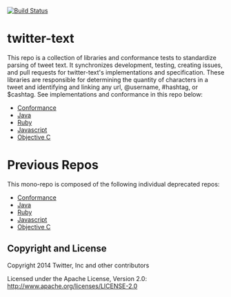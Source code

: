 [![Build Status](https://travis-ci.org/twitter/twitter-text.svg?branch=master)](https://travis-ci.org/twitter/twitter-text)

twitter-text
============

This repo is a collection of libraries and conformance tests to standardize parsing of tweet text. It synchronizes development, testing, creating issues, and pull requests for twitter-text's implementations and specification. These libraries are responsible for determining the quantity of characters in a tweet and identifying and linking any url, @username, #hashtag, or $cashtag. See implementations and conformance in this repo below:

* [Conformance](conformance)
* [Java](java)
* [Ruby](rb)
* [Javascript](js)
* [Objective C](objc)


Previous Repos
==============

This mono-repo is composed of the following individual deprecated repos:

* [Conformance](https://github.com/twitter/twitter-text-conformance)
* [Java](https://github.com/twitter/twitter-text-java)
* [Ruby](https://github.com/twitter/twitter-text-rb)
* [Javascript](https://github.com/twitter/twitter-text-js)
* [Objective C](https://github.com/twitter/twitter-text-objc)

    
## Copyright and License

Copyright 2014 Twitter, Inc and other contributors

Licensed under the Apache License, Version 2.0: http://www.apache.org/licenses/LICENSE-2.0
